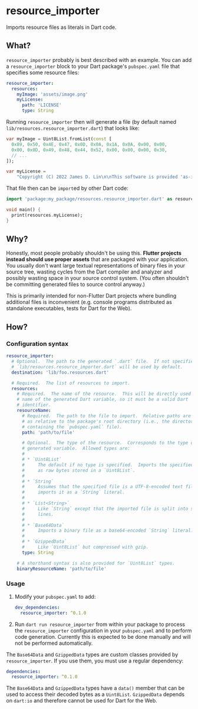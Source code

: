 # resource_importer

Imports resource files as literals in Dart code.

## What?

`resource_importer` probably is best described with an example.  You can add a
`resource_importer` block to your Dart package's `pubspec.yaml` file that
specifies some resource files:

```yaml
resource_importer:
  resources:
    myImage: 'assets/image.png'
    myLicense:
      path: 'LICENSE'
      type: String
```

Running `resource_importer` then will generate a file (by default named
`lib/resources.resource_importer.dart`) that looks like:

```dart
var myImage = Uint8List.fromList(const [
  0x89, 0x50, 0x4E, 0x47, 0x0D, 0x0A, 0x1A, 0x0A, 0x00, 0x00,
  0x00, 0x0D, 0x49, 0x48, 0x44, 0x52, 0x00, 0x00, 0x00, 0x30,
  // ...
]);

var myLicense =
    "Copyright (C) 2022 James D. Lin\n\nThis software is provided 'as-is', ..."
```

That file then can be `import`ed by other Dart code:

```dart
import 'package:my_package/resources.resource_importer.dart' as resources;

void main() {
  print(resources.myLicense);
}
```

## Why?

Honestly, most people probably shouldn't be using this. **Flutter projects
instead should use proper assets** that are packaged with your application. You
usually don't want large textual representations of binary files in your source
tree, wasting cycles from the Dart compiler and analyzer and possibly wasting
space in your source control system. (You often shouldn't be committing
generated files to source control anyway.)

This is primarily intended for non-Flutter Dart projects where bundling
additional files is inconvenient (e.g. console programs distributed as
standalone executables, tests for Dart for the Web).

## How?

### Configuration syntax

```yaml
resource_importer:
  # Optional.  The path to the generated `.dart` file.  If not specified,
  # `lib/resources.resource_importer.dart` will be used by default.
  destination: 'lib/foo.resources.dart'

  # Required.  The list of resources to import.
  resources:
    # Required.  The name of the resource.  This will be directly used as the
    # name of the generated Dart variable, so it must be a valid Dart
    # identifier.
    resourceName:
      # Required.  The path to the file to import.  Relative paths are treated
      # as relative to the package's root directory (i.e., the directory
      # containing the `pubspec.yaml` file).
      path: 'path/to/file'

      # Optional.  The type of the resource.  Corresponds to the type of the
      # generated variable.  Allowed types are:
      #
      # * `Uint8List`
      #     The default if no type is specified.  Imports the specified file
      #     as raw bytes stored in a `Uint8List`.
      #
      # * `String`
      #     Assumes that the specified file is a UTF-8-encoded text file and
      #     imports it as a `String` literal.
      #
      # * `List<String>`
      #     Like `String` except that the imported file is split into separate
      #     lines.
      #
      # * `Base64Data`
      #     Imports a binary file as a base64-encoded `String` literal.
      #
      # * `GzippedData`
      #     Like `Uint8List` but compressed with gzip.
      type: String

    # A shorthand syntax is also provided for `Uint8List` types.
    binaryResourceName: 'path/to/file'
```

### Usage

1. Modify your `pubspec.yaml` to add:

    ```yaml
    dev_dependencies:
      resource_importer: ^0.1.0
    ```

2. Run `dart run resource_importer` from within your package to process the
   `resource_importer` configuration in your `pubspec.yaml` and to perform
   code generation.  Currently this is expected to be done manually and will
   not be performed automatically.

The `Base64Data` and `GzippedData` types are custom classes provided by
`resource_importer`.  If you use them, you must use a regular dependency:

  ```yaml
  dependencies:
    resource_importer: ^0.1.0
  ```

The `Base64Data` and `GzippedData` types have a `data()` member that can be
used to access their decoded bytes as a `Uint8List`. `GzippedData` depends on
`dart:io` and therefore cannot be used for Dart for the Web.
